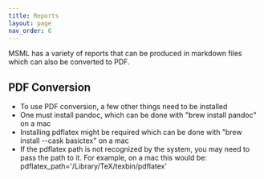 ```yaml
---
title: Reports
layout: page
nav_order: 6
---
```


MSML has a variety of reports that can be produced in markdown files which can also be converted to PDF.

## PDF Conversion

- To use PDF conversion, a few other things need to be installed
- One must install pandoc, which can be done with "brew install pandoc" on a mac
- Installing pdflatex might be required which can be done with "brew install --cask basictex" on a mac
- If the pdflatex path is not recognized by the system, you may need to pass the path to it. For example, on a mac this would be: pdflatex_path='/Library/TeX/texbin/pdflatex'